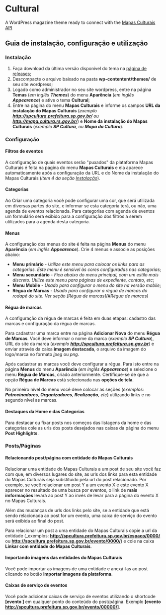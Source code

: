 Cultural
========

A WordPress magazine theme ready to connect with the [Mapas Culturais API](https://github.com/hacklabr/mapasculturais)

## Guia de instalação, configuração e utilização

### Instalação
1. Faça download da última versão disponível do tema na [página de releases](https://github.com/hacklabr/cultural/releases);
2. Descompacte o arquivo baixado na pasta **wp-contentent/themes/** de seu site wordpress;
3. Logado como administrador no seu site wordpress, entre na página **Temas** (_em inglês **Themes**_) do menu **Aparência** (_em inglês **Appearence**_) e ative o tema **Cultural**;
4. Entre na página do menu **Mapas Culturais** e informe os campos **URL da instalação do Mapas Culturais** (_exemplo **http://spcultura.prefeitura.sp.gov.br/** ou **http://mapa.cultura.rs.gov.br/**_) e **Nome da instalação do Mapas Culturais** (_exemplo **SP Cultura**, ou **Mapa da Cultura**_).

### Configuração

#### Filtros de eventos
A configuração de quais eventos serão "puxados" da plataforma Mapas Culturais é feita na página do menu **Mapas Culturais** e ela aparece automaticamente após a configuração da URL e do Nome da instalação do Mapas Culturais (_item 4 da seção [Instalação](#Instalação)_).

#### Categorias
Ao Criar uma categoria você pode configurar uma cor, que será utilizada em diversas partes do site, e informar se esta categoria terá, ou não, uma agenda de eventos relacionada. Para categorias com agenda de eventos um formulário será exibido para a configuração dos filtros a serem utilizados para a agenda desta categoria.

#### Menus
A configuração dos menus do site é feita na página **Menus** do menu **Aparência** (_em inglês **Appearence**_).
Crie 4 menus e associe as posições abaixo: 
- **Menu primário** - _Utilize este menu para colocar os links para as categorias. Este menu é sensível às cores configuradas nas categorias_;
- **Menu secundário** - _Fica abaixo do menu principal, com um estilo mais discreto. Utilize este menu para páginas de expediente, contato, etc_;
- **Menu Mobile** - _Usado para configurar o menu do site na versão mobile_;
- **Régua de Marcas** - _Usado para configurar a régua de marcas do rodapé do site. Ver seção [Régua de marcas](#Régua de marcas)_


#### Régua de marcas
A configuração da régua de marcas é feita em duas etapas: cadastro das marcas e configuração da régua de marcas.

Para  cadastrar uma marca entre na página **Adicionar Nova** do menu **Régua de Marcas**. Você deve informar o nome da marca (_exemplo **SP Cultura**_), URL do site da marca (_exemplo **http://spcultura.prefeitura.sp.gov.br**_) e enviar através da caixa **imagem destacada**, o arquivo da imagem do logo/marca no formato _jpeg_ ou _png_.

Após cadastrar as marcas você deve configurar a régua. Para isto entre na página **Menus** do menu **Aparência** (_em inglês **Appearence**_) e selecione o menu **Régua de Marcas**, criado anteriormente. Certifique-se de que a opção **Régua de Marcas** está selecionada nas **opções de tela**.

No primeiro nível do menu você deve colocar as seções (_exemplos: **Patrocinadores**, **Organizadores**, **Realização**, etc_) utilizando links e no segundo nível as marcas.

#### Destaques da Home e das Categorias
Para destacar ou fixar posts nos começos das listagens da home e das categorias cole as urls dos posts desejados nas caixas da página do menu **Post Highlights**.

### Posts/Páginas
#### Relacionando post/página com entidade do Mapas Culturais
Relacionar uma entidade do Mapas Culturais a um post de seu site você faz com que, em diversos lugares do site, as urls dos links para esta entidade do Mapas Culturais seja substituido pela url do post relacionado. Por exemplo, se você relacionar um post Y a um evento X e este evento X aparecer no resultado de uma busca por eventos, o link de **mais imformações** levará ao post Y ao invés de levar para a página do evento X no Mapas Culturais.

Além das mudanças de urls dos links pelo site, se a entidade que está sendo relacionada ao post for um evento, uma caixa de serviço do evento será exibida ao final do post.

Para relacionar um post a uma entidade do Mapas Culturais copie a url da entidade (_exemplos: **http://spcultura.prefeitura.sp.gov.br/espaco/0000/** ou **http://spcultura.prefeitura.sp.gov.br/evento/0000/**) e cole na caixa **Linkar com entidade do Mapas Culturais**.

#### Importando imagens das entidades do Mapas Culturais
Você pode importar as imagens de uma entidade e anexá-las ao post clicando no botão **Importar imagens da plataforma**.

#### Caixas de serviço de eventos
Você pode adicionar caixas de serviço de eventos utilizando o shortcode **[evento ]** em qualquer ponto do conteúdo do post/página. Exemplo **[evento http://spcultura.prefeitura.sp.gov.br/evento/00000/]**.
